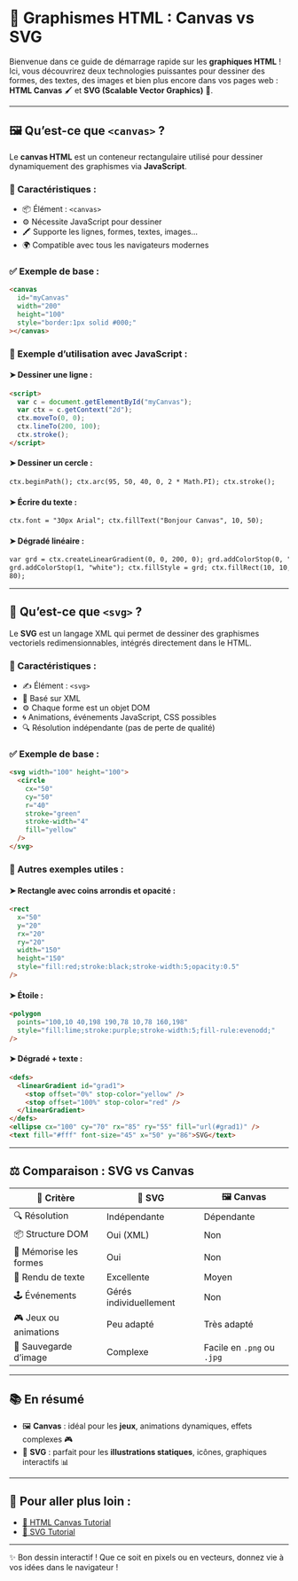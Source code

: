 # 🎨 Graphismes HTML : Canvas vs SVG

Bienvenue dans ce guide de démarrage rapide sur les **graphiques HTML** ! Ici, vous découvrirez deux technologies puissantes pour dessiner des formes, des textes, des images et bien plus encore dans vos pages web : **HTML Canvas** 🖌️ et **SVG (Scalable Vector Graphics)** 🧩.

---

## 🖼️ Qu’est-ce que `<canvas>` ?

Le **canvas HTML** est un conteneur rectangulaire utilisé pour dessiner dynamiquement des graphismes via **JavaScript**.

### 🔧 Caractéristiques :

- 📦 Élément : `<canvas>`
- ⚙️ Nécessite JavaScript pour dessiner
- 🖍️ Supporte les lignes, formes, textes, images...
- 🌍 Compatible avec tous les navigateurs modernes

### ✅ Exemple de base :

```html
<canvas
  id="myCanvas"
  width="200"
  height="100"
  style="border:1px solid #000;"
></canvas>
```

### 🎯 Exemple d’utilisation avec JavaScript :

#### ➤ Dessiner une ligne :

```html
<script>
  var c = document.getElementById("myCanvas");
  var ctx = c.getContext("2d");
  ctx.moveTo(0, 0);
  ctx.lineTo(200, 100);
  ctx.stroke();
</script>
```

#### ➤ Dessiner un cercle :

```html
ctx.beginPath(); ctx.arc(95, 50, 40, 0, 2 * Math.PI); ctx.stroke();
```

#### ➤ Écrire du texte :

```html
ctx.font = "30px Arial"; ctx.fillText("Bonjour Canvas", 10, 50);
```

#### ➤ Dégradé linéaire :

```html
var grd = ctx.createLinearGradient(0, 0, 200, 0); grd.addColorStop(0, "red");
grd.addColorStop(1, "white"); ctx.fillStyle = grd; ctx.fillRect(10, 10, 150,
80);
```

---

## 🧩 Qu’est-ce que `<svg>` ?

Le **SVG** est un langage XML qui permet de dessiner des graphismes vectoriels redimensionnables, intégrés directement dans le HTML.

### 📐 Caractéristiques :

- ✍️ Élément : `<svg>`
- 📏 Basé sur XML
- ⚙️ Chaque forme est un objet DOM
- 🌀 Animations, événements JavaScript, CSS possibles
- 🔍 Résolution indépendante (pas de perte de qualité)

### ✅ Exemple de base :

```html
<svg width="100" height="100">
  <circle
    cx="50"
    cy="50"
    r="40"
    stroke="green"
    stroke-width="4"
    fill="yellow"
  />
</svg>
```

### 🎯 Autres exemples utiles :

#### ➤ Rectangle avec coins arrondis et opacité :

```html
<rect
  x="50"
  y="20"
  rx="20"
  ry="20"
  width="150"
  height="150"
  style="fill:red;stroke:black;stroke-width:5;opacity:0.5"
/>
```

#### ➤ Étoile :

```html
<polygon
  points="100,10 40,198 190,78 10,78 160,198"
  style="fill:lime;stroke:purple;stroke-width:5;fill-rule:evenodd;"
/>
```

#### ➤ Dégradé + texte :

```html
<defs>
  <linearGradient id="grad1">
    <stop offset="0%" stop-color="yellow" />
    <stop offset="100%" stop-color="red" />
  </linearGradient>
</defs>
<ellipse cx="100" cy="70" rx="85" ry="55" fill="url(#grad1)" />
<text fill="#fff" font-size="45" x="50" y="86">SVG</text>
```

---

## ⚖️ Comparaison : SVG vs Canvas

| 🎯 Critère             | 🧩 SVG                 | 🖼️ Canvas                  |
| ---------------------- | ---------------------- | -------------------------- |
| 🔍 Résolution          | Indépendante           | Dépendante                 |
| 📦 Structure DOM       | Oui (XML)              | Non                        |
| 🧠 Mémorise les formes | Oui                    | Non                        |
| 🎨 Rendu de texte      | Excellente             | Moyen                      |
| 🕹️ Événements          | Gérés individuellement | Non                        |
| 🎮 Jeux ou animations  | Peu adapté             | Très adapté                |
| 📸 Sauvegarde d’image  | Complexe               | Facile en `.png` ou `.jpg` |

---

## 📚 En résumé

- 🖼️ **Canvas** : idéal pour les **jeux**, animations dynamiques, effets complexes 🎮
- 🧩 **SVG** : parfait pour les **illustrations statiques**, icônes, graphiques interactifs 📊

---

## 🚀 Pour aller plus loin :

- [🧠 HTML Canvas Tutorial](https://www.w3schools.com/html/html5_canvas.asp)
- [📐 SVG Tutorial](https://www.w3schools.com/graphics/svg_intro.asp)

---

✨ Bon dessin interactif ! Que ce soit en pixels ou en vecteurs, donnez vie à vos idées dans le navigateur !

```

```
